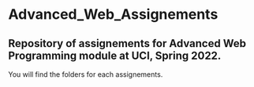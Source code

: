 # Advanced_Web_Assignements


## Repository of assignements for Advanced Web Programming module at UCI, Spring 2022.



You will find the folders for each assignements.
